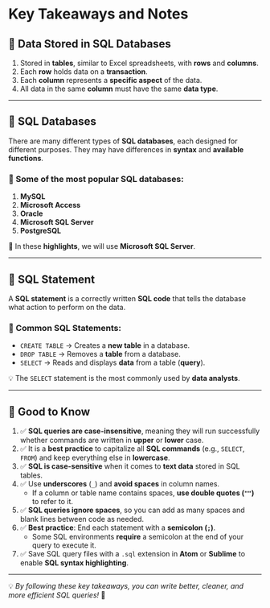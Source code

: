 # Key Takeaways and Notes

## 📌 Data Stored in SQL Databases  
1. Stored in **tables**, similar to Excel spreadsheets, with **rows** and **columns**.  
2. Each **row** holds data on a **transaction**.  
3. Each **column** represents a **specific aspect** of the data.  
4. All data in the same **column** must have the same **data type**.  

---

## 📌 SQL Databases  
There are many different types of **SQL databases**, each designed for different purposes. They may have differences in **syntax** and **available functions**.

### 🔹 Some of the most popular SQL databases:  
1. **MySQL**  
2. **Microsoft Access**  
3. **Oracle**  
4. **Microsoft SQL Server**  
5. **PostgreSQL**  

🚀 In these **highlights**, we will use **Microsoft SQL Server**.  

---

## 📌 SQL Statement  
A **SQL statement** is a correctly written **SQL code** that tells the database what action to perform on the data.

### 🔹 Common SQL Statements:  
- `CREATE TABLE` → Creates a **new table** in a database.  
- `DROP TABLE` → Removes a **table** from a database.  
- `SELECT` → Reads and displays **data** from a table (**query**).  

💡 The `SELECT` statement is the most commonly used by **data analysts**.  

---

## 📌 Good to Know  
1. ✅ **SQL queries are case-insensitive**, meaning they will run successfully whether commands are written in **upper** or **lower** case.  
2. ✅ It is a **best practice** to capitalize all **SQL commands** (e.g., `SELECT`, `FROM`) and keep everything else in **lowercase**.  
3. ✅ **SQL is case-sensitive** when it comes to **text data** stored in SQL tables.  
4. ✅ Use **underscores** (`_`) and **avoid spaces** in column names.  
   - If a column or table name contains spaces, **use double quotes (`""`)** to refer to it.  
5. ✅ **SQL queries ignore spaces**, so you can add as many spaces and blank lines between code as needed.  
6. ✅ **Best practice**: End each statement with a **semicolon (`;`)**.  
   - Some SQL environments **require** a semicolon at the end of your query to execute it.  
7. ✅ Save SQL query files with a `.sql` extension in **Atom** or **Sublime** to enable **SQL syntax highlighting**.  

---

💡 *By following these key takeaways, you can write better, cleaner, and more efficient SQL queries!* 🚀  
